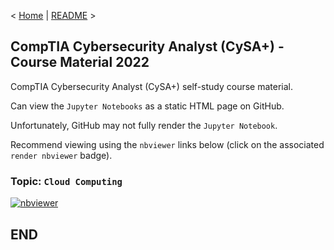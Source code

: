 < [Home](https://github.com/SeanOhAileasa) | [README](https://github.com/SeanOhAileasa/cap-cloud-computing/blob/main/README.md) >

## CompTIA Cybersecurity Analyst (CySA+) - Course Material 2022

CompTIA Cybersecurity Analyst (CySA+) self-study course material.

Can view the ``Jupyter Notebooks`` as a static HTML page on GitHub.

Unfortunately, GitHub may not fully render the ``Jupyter Notebook``.

Recommend viewing using the ``nbviewer`` links below (click on the associated ``render nbviewer`` badge).

### Topic: ``Cloud Computing``

[![nbviewer](https://raw.githubusercontent.com/jupyter/design/master/logos/Badges/nbviewer_badge.svg)](https://nbviewer.jupyter.org/github/SeanOhAileasa/cap-cloud-computing/blob/main/cap-cloud-computing.ipynb)

## END